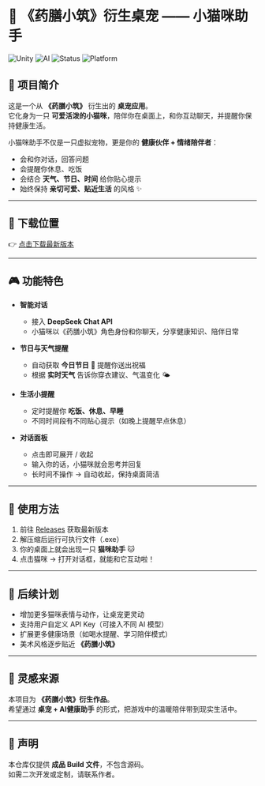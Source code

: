 # 🐾 《药膳小筑》衍生桌宠 —— 小猫咪助手

![Unity](https://img.shields.io/badge/Engine-Unity-blue?logo=unity)
![AI](https://img.shields.io/badge/AI-DeepSeek-orange)
![Status](https://img.shields.io/badge/Type-Build_Release-green)
![Platform](https://img.shields.io/badge/Platform-Windows-blue?logo=windows)

## 🌟 项目简介
这是一个从 **《药膳小筑》** 衍生出的 **桌宠应用**。  
它化身为一只 **可爱活泼的小猫咪**，陪伴你在桌面上，和你互动聊天，并提醒你保持健康生活。

小猫咪助手不仅是一只虚拟宠物，更是你的 **健康伙伴 + 情绪陪伴者**：  
- 会和你对话，回答问题  
- 会提醒你休息、吃饭  
- 会结合 **天气、节日、时间** 给你贴心提示  
- 始终保持 **亲切可爱、贴近生活** 的风格 ✨  
---

## 🚀 下载位置
👉 [点击下载最新版本](https://github.com/OOOOOO010110/DesktopPet/releases/latest)

---


## 🎮 功能特色
- **智能对话**  
  - 接入 **DeepSeek Chat API**  
  - 小猫咪以《药膳小筑》角色身份和你聊天，分享健康知识、陪伴日常  

- **节日与天气提醒**  
  - 自动获取 **今日节日** 🎉 提醒你送出祝福  
  - 根据 **实时天气** 告诉你穿衣建议、气温变化 🌤️  

- **生活小提醒**  
  - 定时提醒你 **吃饭、休息、早睡**  
  - 不同时间段有不同贴心提示（如晚上提醒早点休息）  

- **对话面板**  
  - 点击即可展开 / 收起  
  - 输入你的话，小猫咪就会思考并回复  
  - 长时间不操作 → 自动收起，保持桌面简洁  

---

## 🚀 使用方法
1. 前往 [Releases](https://github.com/OOOOOO010110/DesktopPet/releases/latest) 获取最新版本  
2. 解压缩后运行可执行文件（.exe）
3. 你的桌面上就会出现一只 **猫咪助手** 🐱  
4. 点击猫咪 → 打开对话框，就能和它互动啦！  


---

## 📌 后续计划
- 增加更多猫咪表情与动作，让桌宠更灵动  
- 支持用户自定义 API Key（可接入不同 AI 模型）  
- 扩展更多健康场景（如喝水提醒、学习陪伴模式）  
- 美术风格逐步贴近 **《药膳小筑》**  

---

## 🎨 灵感来源
本项目为 **《药膳小筑》衍生作品**。  
希望通过 **桌宠 + AI健康助手** 的形式，把游戏中的温暖陪伴带到现实生活中。  

---

## 📄 声明
本仓库仅提供 **成品 Build 文件**，不包含源码。  
如需二次开发或定制，请联系作者。  

